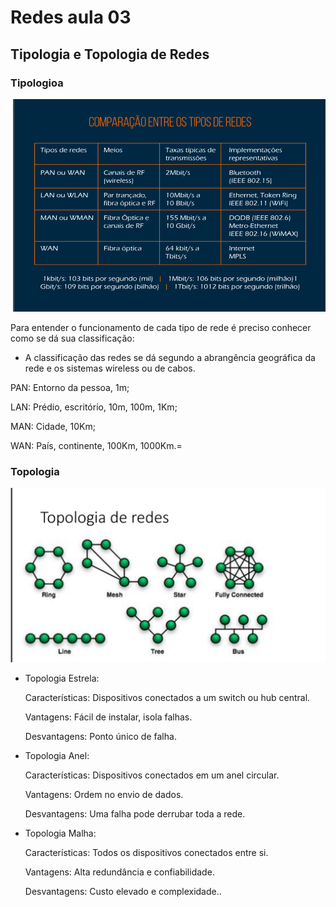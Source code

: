 # Redes aula 03

## Tipologia e Topologia de Redes

### Tipologioa

![](../assets/Tipologia.png)

Para entender o funcionamento de cada tipo de rede é preciso conhecer como se dá sua classificação:

- A classificação das redes se dá segundo a abrangência geográfica da rede e os sistemas wireless ou de cabos.

PAN: Entorno da pessoa, 1m;

LAN: Prédio, escritório, 10m, 100m, 1Km;

MAN: Cidade, 10Km;

WAN: País, continente, 100Km, 1000Km.=

### Topologia

![](../assets/Topologia.png)

- Topologia Estrela:

  Características: Dispositivos conectados a um switch ou hub central.

  Vantagens: Fácil de instalar, isola falhas.

  Desvantagens: Ponto único de falha.

- Topologia Anel:

  Características: Dispositivos conectados em um anel circular.

  Vantagens: Ordem no envio de dados.

  Desvantagens: Uma falha pode derrubar toda a rede.

- Topologia Malha:

  Características: Todos os dispositivos conectados entre si.

  Vantagens: Alta redundância e confiabilidade.

  Desvantagens: Custo elevado e complexidade..
